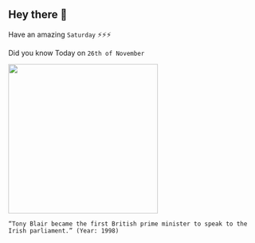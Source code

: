 ## Hey there 👋
Have an amazing `Saturday` ⚡⚡⚡

Did you know Today on `26th of November`
 
 [<img src="https://upload.wikimedia.org/wikipedia/commons/8/8e/Tony_Blair_2010_%28cropped%29.jpg" width="300" />](https://www.historyplace.com/speeches/blair.htm) 
 ```
“Tony Blair became the first British prime minister to speak to the Irish parliament.” (Year: 1998)
```
